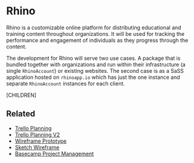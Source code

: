 # Rhino

Rhino is a customizable online platform for distributing educational and 
training content throughout organizations. It will be used for tracking the 
performance and engagement of individuals as they progress through the content.

The development for Rhino will serve two use cases. A package that is bundled 
together with organizations and run within their infrastructure (a single 
`RhinoAccount`) or existing websites. The second case is as a SaSS application 
hosted on `rhinoapp.io` which has just the one instance and separate 
`RhinoAccount` instances for each client.


[CHILDREN]

## Related

* [Trello Planning](https://trello.com/b/0N0XkRpD/dna-rhino)
* [Trello Planning V2](https://trello.com/b/VVP6zPhY/dna-rhino-2-0)
* [Wireframe Prototype](http://33pii8.axshare.com/)
* [Sketch Wireframe](rhino/Rhino.sketch)
* [Basecamp Project Management](https://dnaonline.basecamphq.com/projects/10849176-project-rhino-programme-engagement-tool/l)

